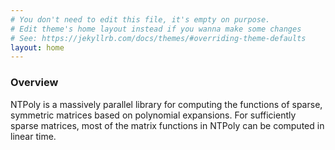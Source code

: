 ```yaml
---
# You don't need to edit this file, it's empty on purpose.
# Edit theme's home layout instead if you wanna make some changes
# See: https://jekyllrb.com/docs/themes/#overriding-theme-defaults
layout: home
---
```


### Overview

NTPoly is a massively parallel library for computing the functions of sparse, symmetric matrices based on polynomial expansions. For sufficiently sparse matrices, most of the matrix functions in NTPoly can be computed in linear time.
